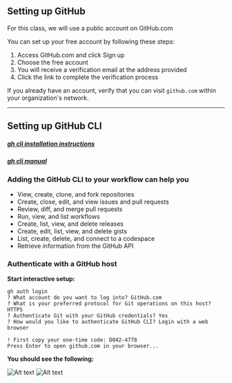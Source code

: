 ## Setting up GitHub

For this class, we will use a public account on GitHub.com

You can set up your free account by following these steps:

1. Access GitHub.com and click Sign up
1. Choose the free account
1. You will receive a verification email at the address provided
1. Click the link to complete the verification process

If you already have an account, verify that you can visit `github.com` within your organization's network.

---

## Setting up GitHub CLI
##### [**gh cli installation instructions**](https://github.com/cli/cli#installation) 

##### [**gh cli manual**](https://cli.github.com/manual/)
### Adding the GitHub CLI to your workflow can help you
* View, create, clone, and fork repositories
* Create, close, edit, and view issues and pull requests
* Review, diff, and merge pull requests
* Run, view, and list workflows
* Create, list, view, and delete releases
* Create, edit, list, view, and delete gists
* List, create, delete, and connect to a codespace
* Retrieve information from the GitHub API





<!-- To install the CLI under Ubuntu, we type the following: -->
<!-- 
```sh
type -p curl >/dev/null || (sudo apt update && sudo apt install curl -y)
curl -fsSL https://cli.github.com/packages/githubcli-archive-keyring.gpg | sudo dd of=/usr/share/keyrings/githubcli-archive-keyring.gpg \
&& sudo chmod go+r /usr/share/keyrings/githubcli-archive-keyring.gpg \
&& echo "deb [arch=$(dpkg --print-architecture) signed-by=/usr/share/keyrings/githubcli-archive-keyring.gpg] https://cli.github.com/packages stable main" | sudo tee /etc/apt/sources.list.d/github-cli.list > /dev/null \
&& sudo apt update \
&& sudo apt install gh -y

...

After this operation, 43.7 MB of additional disk space will be used.
Get:1 https://cli.github.com/packages stable/main amd64 gh amd64 2.42.1 [11.3 MB]
Fetched 11.3 MB in 1s (8181 kB/s)
Selecting previously unselected package gh.
(Reading database ... 61835 files and directories currently installed.)
Preparing to unpack .../archives/gh_2.42.1_amd64.deb ...
Unpacking gh (2.42.1) ...
Setting up gh (2.42.1) ...
Processing triggers for man-db (2.10.2-1) ...
``` -->

### Authenticate with a GitHub host

**Start interactive setup:**

```
gh auth login
? What account do you want to log into? GitHub.com
? What is your preferred protocol for Git operations on this host? HTTPS
? Authenticate Git with your GitHub credentials? Yes
? How would you like to authenticate GitHub CLI? Login with a web browser

! First copy your one-time code: D042-4778
Press Enter to open github.com in your browser...
```

**You should see the following:**

![Alt text](docs/img/image-5.png)
![Alt text](docs/img/image-6.png)